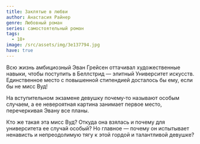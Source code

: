 ```yaml
---
title: Заклятые в любви
author: Анастасия Райнер
genre: Любовный роман
series: самостоятельный роман
tags:
  - 18+
image: /src/assets/img/3e137794.jpg
have: true
---
```

Всю жизнь амбициозный Эван Грейсен оттачивал художественные навыки, чтобы поступить в Беллстрид — элитный Университет искусств. Единственное место с повышенной стипендией досталось бы ему, если бы не мисс Вуд!

На вступительном экзамене девушку почему‑то называют особым случаем, а ее невероятная картина занимает первое место, перечеркивая Эвану все планы.

Кто же такая эта мисс Вуд? Откуда она взялась и почему для университета ее случай особый? Но главное — почему он испытывает ненависть и непреодолимую тягу к этой гордой и талантливой девушке?
